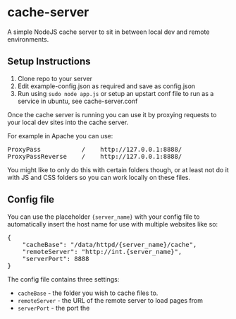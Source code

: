 cache-server
============

A simple NodeJS cache server to sit in between local dev and remote environments.

## Setup Instructions

1. Clone repo to your server
2. Edit example-config.json as required and save as config.json
3. Run using `sudo node app.js` or setup an upstart conf file to run as a service in ubuntu, see cache-server.conf

Once the cache server is running you can use it by proxying requests to your local dev sites into the cache server.

For example in Apache you can use:

<pre>
ProxyPass           /    http://127.0.0.1:8888/
ProxyPassReverse    /    http://127.0.0.1:8888/
</pre>

You might like to only do this with certain folders though, or at least not do it with JS and CSS folders so you can work locally on these files.

## Config file

You can use the placeholder `{server_name}` with your config file to automatically insert the host name for use with multiple websites like so:

<pre>
{
    "cacheBase": "/data/httpd/{server_name}/cache",
    "remoteServer": "http://int.{server_name}",
    "serverPort": 8888
}
</pre>

The config file contains three settings:

* `cacheBase` - the folder you wish to cache files to.
* `remoteServer` - the URL of the remote server to load pages from
* `serverPort` - the port the